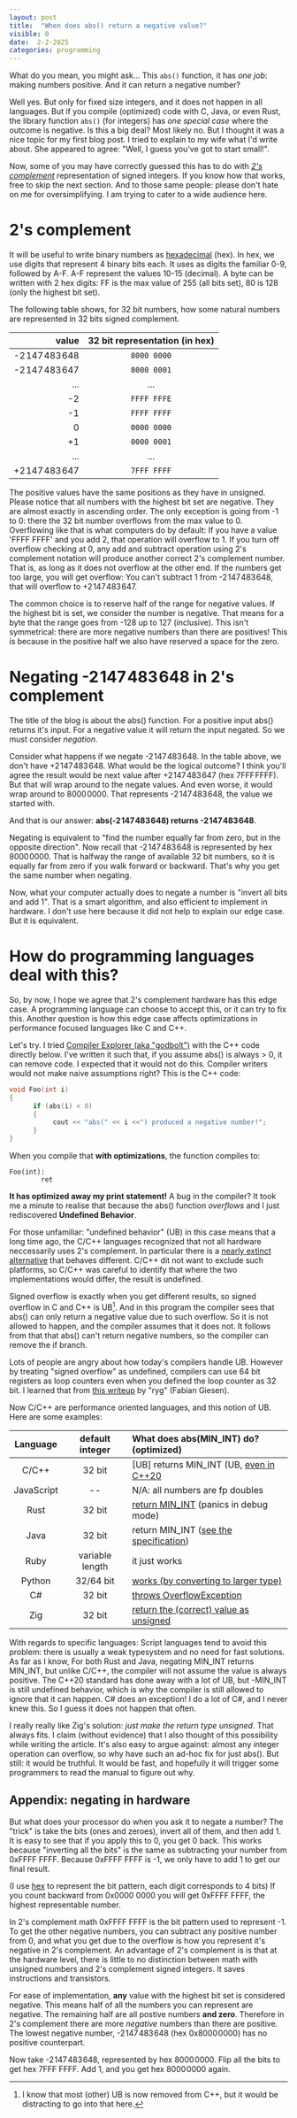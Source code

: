 ```yaml
---
layout: post
title:  "When does abs() return a negative value?"
visible: 0
date:  2-2-2025
categories: programming
---
```


What do you mean, you might ask... This `abs()` function, it has _one job_: making numbers positive. And it can return a negative number?

Well yes. But only for fixed size integers, and it does not happen in all languages. But if you compile (optimized) code with C, Java, or even Rust, the library function `abs()` (for integers) has _one special case_ where the outcome is negative. Is this a big deal? Most likely no. But I thought it was a nice topic for my first blog post. I tried to explain to my wife what I'd write about. She appeared to agree: "Well, I guess you've got to start small!". 

Now, some of you may have correctly guessed this has to do with _[2's complement](https://en.wikipedia.org/wiki/Two's_complement)_ representation of signed integers. If you know how that works, free to skip the next section. And to those same people: please don't hate on me for oversimplifying. I am trying to cater to a wide audience here.

# 2's complement

It will be useful to write binary numbers as [hexadecimal](https://simple.wikipedia.org/wiki/Hexadecimal) (hex). In hex, we use digits that represent 4 binary bits each. It uses as digits the familiar 0-9, followed by A-F. A-F represent the values 10-15 (decimal). A byte can be written with 2 hex digits: FF is the max value of 255 (all bits set), 80 is 128 (only the highest bit set).  

The following table shows, for 32 bit numbers, how some natural numbers are represented in 32 bits signed complement.

| value | 32 bit representation (in hex)|
|----------------:|:------------:|
|  -2 147 483 648 |  `8000 0000` | 
|  -2 147 483 647 |  `8000 0001` | 
| ...             | ...          |
| -2              | `FFFF FFFE`  |
| -1              | `FFFF FFFF`  |
| 0               | `0000 0000`  |
| +1              | `0000 0001`  |
| ...             | ...          |
|  +2 147 483 647 |  `7FFF FFFF` |

The positive values have the same positions as they have in unsigned. 
Please notice that all numbers with the highest bit set are negative. They are almost exactly in ascending order. The only exception is going from -1 to 0: there the 32 bit number overflows from the max value to 0. Overflowing like that is what computers do by default: If you have a value 'FFFF FFFF' and you add 2, that operation will overflow to 1. If you turn off overflow checking at 0, any add and subtract operation using 2's complement notation will produce another correct 2's complement number. That is, as long as it does not overflow at the other end. If the numbers get too large, you will get overflow: You can't subtract 1 from -2 147 483 648, that will overflow to +2 147 483 647.   

The common choice is to reserve half of the range for negative values. If the highest bit is set, we consider the number is negative. That means for a byte that the range goes from -128 up to 127 (inclusive). This isn't symmetrical: there are more negative numbers than there are positives! This is because in the positive half we also have reserved a space for the zero. 

# Negating -2 147 483 648 in 2's complement
The title of the blog is about the abs() function. For a positive input abs() returns it's input. For a negative value it will return the input negated. So we must consider _negation_. 

Consider what happens if we negate -2 147 483 648. In the table above, we don't have +2 147 483 648. What would be the logical outcome? I think you'll agree the result would be next value after +2 147 483 647 (hex 7FFF FFFF). But that will wrap around to the negate values. And even worse, it would wrap around to 8000 0000. That represents -2 147 483 648, the value we started with. 

And that is our answer: **abs(-2 147 483 648) returns -2 147 483 648**. 

Negating is equivalent to "find the number equally far from zero, but in the opposite direction". Now recall that -2 147 483 648 is represented by hex 8000 0000. That is halfway the range of available 32 bit numbers, so it is equally far from zero if you walk forward or backward. That's why you get the same number when negating. 

Now, what your computer actually does to negate a number is "invert all bits and add 1". That is a smart algorithm, and also efficient to implement in hardware. I don't use here because it did not help to explain our edge case. But it is equivalent.    

# How do programming languages deal with this?

So, by now, I hope we agree that 2's complement hardware has this edge case. A programming language can choose to accept this, or it can try to fix this. Another question is how this edge case affects optimizations in performance focused languages like C and C++. 

Let's try.  I tried [Compiler Explorer (aka "godbolt")](https://abs.godbolt.org/z/YTETW4rY8) with the C++ code directly below. I've written it such that, if you assume abs() is always > 0, it can remove code. I expected that it would not do this. Compiler writers would not make naive assumptions right? This is the C++ code:

```cpp
void Foo(int i)
{
      if (abs(i) < 0)
      {
           cout << "abs(" << i <<") produced a negative number!";
      }
}
```
When you compile that **with optimizations**, the function compiles to:

```assembly
Foo(int):
        ret
```

 **It has optimized away my print statement!** A bug in the compiler? 
It took me a minute to realise that because the abs() function _overflows_ and I just rediscovered **Undefined Behavior**.

For those unfamiliar: "undefined behavior" (UB) in this case means that a long time ago, the C/C++ languages recognized that not all hardware neccessarily uses 2's complement. In particular there is a [nearly extinct alternative](https://en.wikipedia.org/wiki/Ones'_complement) that behaves different. C/C++ dit not want to exclude such platforms, so C/C++ was careful to identify that where the two implementations would differ, the result is undefined.  

Signed overflow is exactly when you get different results, so signed overflow in C and C++ is UB[^1]. And in this program the compiler sees that abs() can only return a negative value due to such overflow. So it is not allowed to happen, and the compiler assumes that it does not. It follows from that that abs() can't return negative numbers, so the compiler can remove the if branch.

Lots of people are angry about how today's compilers handle UB. However by treating "signed overflow" as undefined, compilers can use 64 bit registers as loop counters even when you defined the loop counter as 32 bit. I learned that from [this writeup](https://gist.github.com/rygorous/e0f055bfb74e3d5f0af20690759de5a7#file-gistfile1-txt) by "ryg" (Fabian Giesen). 

Now C/C++ are performance oriented languages, and this notion of UB. Here are some examples:

| Language | default integer | What does abs(MIN_INT) do? <BR>(optimized) |
|:-------:|:-------:|:-------|
| C/C++   | 32 bit   | [UB] returns MIN_INT (UB, [even in C++20](https://stackoverflow.com/a/57363573) |
| JavaScript | --  |  N/A: all numbers are fp doubles |
| Rust    | 32 bit   | [return MIN_INT](https://doc.rust-lang.org/stable/std/primitive.i32.html#method.abs)  (panics in debug mode) |
| Java    | 32 bit   | return MIN_INT  ([see the specification](https://docs.oracle.com/javase/8/docs/api/java/lang/Math.html#abs-int-)) |
| Ruby    | variable length   | it just works |
| Python    | 32/64 bit | [works (by converting to larger type)](https://peps.python.org/pep-0237/) |
| C#    | 32 bit   | [throws OverflowException](https://learn.microsoft.com/en-us/dotnet/api/system.math.abs?view=netstandard-2.1#system-math-abs(system-int32))   |
| Zig   | 32 bit   | [return the (correct) value as unsigned](https://ziglang.org/documentation/master/#abs)  |
 
With regards to specific languages: 
Script languages tend to avoid this problem: there is usually a weak typesystem and no need for fast solutions. As far as I know, 
For both Rust and Java, negating MIN_INT returns MIN_INT, but unlike C/C++, the compiler will not assume the value is always positive.
The C++20 standard has done away with a lot of UB, but -MIN_INT is still undefined behavior, which is why the compiler is still allowed to ignore that it can happen. 
C# does an exception! I do a lot of C#, and I never knew this. So I guess it does not happen that often. 

I really really like Zig's solution: _just make the return type unsigned_. That always fits. I claim (without evidence) that I also thought of this possibility while writing the article. It's also easy to argue against: almost any integer operation can overflow, so why have such an ad-hoc fix for just abs(). But still: it would be truthful. It would be fast, and hopefully it will trigger some programmers to read the manual to figure out why.

## Appendix: negating in hardware

But what does your processor do when you ask it to negate a number? The "trick" is take the bits (ones and zeroes), invert all of them, and then add 1. It is easy to see that if you apply this to 0, you get 0 back. This works because "inverting all the bits" is the same as subtracting your number from 0xFFFF FFFF. Because 0xFFFF FFFF is -1, we only have to add 1 to get our final result.

 [^1]: I know that most (other) UB is now removed from C++, but it would be distracting to go into that here.
  



(I use [hex](https://simple.wikipedia.org/wiki/Hexadecimal) to represent the bit pattern, each digit corresponds to 4 bits)
If you count backward from  0x0000 0000 you will get 0xFFFF FFFF, the highest representable number. 

In 2's complement math 0xFFFF FFFF is the bit pattern used to represent -1. To get the other negative numbers, you can subtract any positive number from 0, and what you get due to the overflow is how you represent it's negative in 2's complement. An advantage of 2's complement is is that at the hardware level, there is little to no distinction between math with unsigned numbers and 2's complement signed integers. It saves instructions and transistors. 

For ease of implementation, **any** value with the highest bit set is considered negative. This means half of all the numbers you can represent are negative. The remaining half are all postive numbers **and zero**. Therefore in 2's complement there are more _negative_ numbers than there are positive. The lowest negative number, -2 147 483 648 (hex 0x8000 0000) has no positive counterpart.


Now take -2 147 483 648, represented by hex 8000 0000. Flip all the bits to get hex 7FFF FFFF. Add 1, and you get hex 8000 0000 again.
